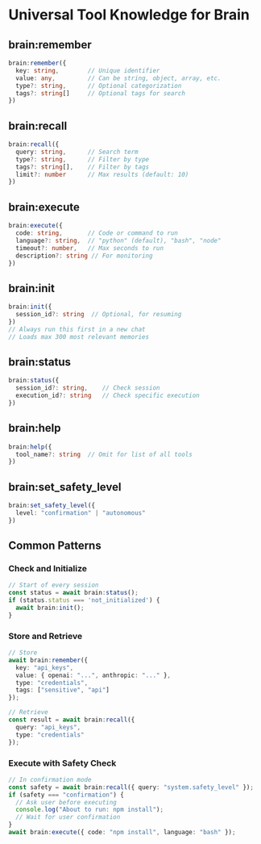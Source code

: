 # Universal Tool Knowledge for Brain

## brain:remember
```typescript
brain:remember({
  key: string,        // Unique identifier
  value: any,         // Can be string, object, array, etc.
  type?: string,      // Optional categorization
  tags?: string[]     // Optional tags for search
})
```

## brain:recall
```typescript
brain:recall({
  query: string,      // Search term
  type?: string,      // Filter by type
  tags?: string[],    // Filter by tags
  limit?: number      // Max results (default: 10)
})
```

## brain:execute
```typescript
brain:execute({
  code: string,       // Code or command to run
  language?: string,  // "python" (default), "bash", "node"
  timeout?: number,   // Max seconds to run
  description?: string // For monitoring
})
```

## brain:init
```typescript
brain:init({
  session_id?: string  // Optional, for resuming
})
// Always run this first in a new chat
// Loads max 300 most relevant memories
```

## brain:status
```typescript
brain:status({
  session_id?: string,    // Check session
  execution_id?: string   // Check specific execution
})
```

## brain:help
```typescript
brain:help({
  tool_name?: string  // Omit for list of all tools
})
```

## brain:set_safety_level
```typescript
brain:set_safety_level({
  level: "confirmation" | "autonomous"
})
```

## Common Patterns

### Check and Initialize
```typescript
// Start of every session
const status = await brain:status();
if (status.status === 'not_initialized') {
  await brain:init();
}
```

### Store and Retrieve
```typescript
// Store
await brain:remember({
  key: "api_keys",
  value: { openai: "...", anthropic: "..." },
  type: "credentials",
  tags: ["sensitive", "api"]
});

// Retrieve
const result = await brain:recall({
  query: "api_keys",
  type: "credentials"
});
```

### Execute with Safety Check
```typescript
// In confirmation mode
const safety = await brain:recall({ query: "system.safety_level" });
if (safety === "confirmation") {
  // Ask user before executing
  console.log("About to run: npm install");
  // Wait for user confirmation
}
await brain:execute({ code: "npm install", language: "bash" });
```
